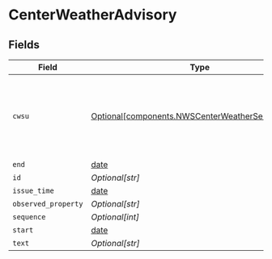 # CenterWeatherAdvisory


## Fields

| Field                                                                                                          | Type                                                                                                           | Required                                                                                                       | Description                                                                                                    |
| -------------------------------------------------------------------------------------------------------------- | -------------------------------------------------------------------------------------------------------------- | -------------------------------------------------------------------------------------------------------------- | -------------------------------------------------------------------------------------------------------------- |
| `cwsu`                                                                                                         | [Optional[components.NWSCenterWeatherServiceUnitID]](../../models/components/nwscenterweatherserviceunitid.md) | :heavy_minus_sign:                                                                                             | Three-letter identifier for a Center Weather Service Unit (CWSU).                                              |
| `end`                                                                                                          | [date](https://docs.python.org/3/library/datetime.html#date-objects)                                           | :heavy_minus_sign:                                                                                             | N/A                                                                                                            |
| `id`                                                                                                           | *Optional[str]*                                                                                                | :heavy_minus_sign:                                                                                             | N/A                                                                                                            |
| `issue_time`                                                                                                   | [date](https://docs.python.org/3/library/datetime.html#date-objects)                                           | :heavy_minus_sign:                                                                                             | N/A                                                                                                            |
| `observed_property`                                                                                            | *Optional[str]*                                                                                                | :heavy_minus_sign:                                                                                             | N/A                                                                                                            |
| `sequence`                                                                                                     | *Optional[int]*                                                                                                | :heavy_minus_sign:                                                                                             | N/A                                                                                                            |
| `start`                                                                                                        | [date](https://docs.python.org/3/library/datetime.html#date-objects)                                           | :heavy_minus_sign:                                                                                             | N/A                                                                                                            |
| `text`                                                                                                         | *Optional[str]*                                                                                                | :heavy_minus_sign:                                                                                             | N/A                                                                                                            |